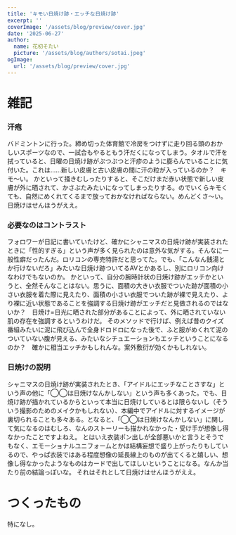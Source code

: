 ```yaml
---
title: 'キモい日焼け跡・エッチな日焼け跡'
excerpt: ''
coverImage: '/assets/blog/preview/cover.jpg'
date: '2025-06-27'
author:
  name: 花初そたい
  picture: '/assets/blog/authors/sotai.jpeg'
ogImage:
  url: '/assets/blog/preview/cover.jpg'
---
```

# 雑記
### 汗疱
バドミントンに行った。締め切った体育館で冷房をつけずに走り回る頭のおかしいスポーツなので、一試合もやるともう汗だくになってしまう。タオルで汗を拭っていると、日曜の日焼け跡がぷつぷつと汗疹のように膨らんでいることに気付いた。これは……新しい皮膚と古い皮膚の間に汗の粒が入っているのか？　キモ～い。
かといって掻きむしったりすると、そこだけまだ赤い状態で新しい皮膚が外に晒されて、かさぶたみたいになってしまったりする。のでいくらキモくても、自然にめくれてくるまで放っておかなければならない。めんどくさ～い。日焼けはせんほうがええ。

### 必要なのはコントラスト
フォロワーが日記に書いていたけど、確かにシャニマスの日焼け跡が実装されたときに「性的すぎる」という声が多く見られたのは意外な気がする。そんなに一般性癖だったんだ。ロリコンの専売特許だと思ってた。でも、「こんなん銭湯とか行けないだろ」みたいな日焼け跡ついてるAVとかあるし、別にロリコン向けなわけでもないのか。
かといって、自分の腕時計状の日焼け跡がエッチかというと、全然そんなことはない。思うに、面積の大きい衣服でついた跡が面積の小さい衣服を着た際に見えたり、面積の小さい衣服でついた跡が裸で見えたり、より裸に近い状態であることを強調する日焼け跡がエッチだと見做されるのではないか？　日焼け=日光に晒された部分があることによって、外に晒されていない肌の存在を強調するというわけだ。
そのメソッドで行けば、例えば昔のクイズ番組みたいに泥に飛び込んで全身ドロドロになった後で、ふと服がめくれて泥のついていない腹が見える、みたいなシチュエーションもエッチということになるのか？　確かに相当エッチかもしれんな。案外敷衍が効くかもしれない。

### 日焼けの説明
シャニマスの日焼け跡が実装されたとき、「アイドルにエッチなことさすな」という声の他に「◯◯は日焼けなんかしない」という声も多くあった。でも、日焼け跡が描かれているからといって本当に日焼けしているとは限らないし（そういう撮影のためのメイクかもしれない）、本編中でアイドルに対するイメージが裏切られることも多々ある。となると、「◯◯は日焼けなんかしない」に関して気になるのはむしろ、なんのストーリーも描かれなかった・受け手が想像し得なかったことですよねえ。
とはいえ衣装ポン出しが全部悪いかと言うとそうでもなく、エモーショナルユニフォームとかは結構妄想で盛り上がったりもしているので、やっぱ衣装ではある程度想像の延長線上のものが出てくると嬉しい、想像し得なかったようなものはカードで出してほしいということになる。なんか当たり前の結論っぽいな。
それはそれとして日焼けはせんほうがええ。

# つくったもの
特になし。
